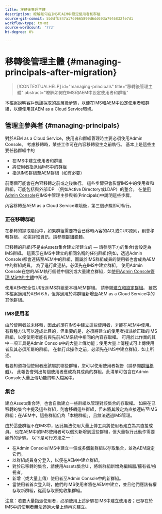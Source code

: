 ```yaml
---
title: 移轉後管理主體
description: 瞭解如何在IMS和AEM中設定使用者和群組
source-git-commit: 5b0dfb847a1769665899d6dd693a7946832fe7d1
workflow-type: tm+mt
source-wordcount: '773'
ht-degree: 0%

---
```



# 移轉後管理主體 {#managing-principals-after-migration}

>[!CONTEXTUALHELP]
>id="managing-principals"
>title="移轉後管理主體"
>abstract="瞭解如何在IMS和AEM中設定使用者和群組"

本檔案說明客戶應該採取的高層級步驟，以便在IMS和AEM中設定使用者和群組，以便使用其AEM as a Cloud Service環境。

## 管理主參與者 {#managing-principals}

對於AEM as a Cloud Service，使用者和群組管理時主要必須使用Admin Console。  考慮移轉時，某些工作可在內容移轉發生之前執行。  基本上是這些主要任務群組中的

* 在IMS中建立使用者和群組
* 將使用者指派給IMS中的群組
* 指派IMS群組至AEM群組（如有必要）

前兩個可能會在內容移轉之前或之後執行。  這些步驟只會影響IMS中的使用者和群組，可能包括與外部IDP （例如Active Directory或LDAP）的整合。  在[使用Admin Console](/help/journey-migration/managing-principals.md)在IMS中管理主參與者(Principals)中說明這些步驟。

內容移轉至AEM as a Cloud Service環境後，第三個步驟即可執行。

### 正在移轉群組

在移轉的擷取階段中，如果群組需要符合已移轉內容的ACL或CUG原則，則會移轉群組。  如需詳細資訊，請參閱[群組移轉](/help/journey-migration/content-transfer-tool/using-content-transfer-tool/group-migration.md)。

已移轉的群組(不是由Assets集合建立所建立的 — 請參閱下方的集合)會設定為IMS群組。  這表示在IMS中建立的相同名稱的任何群組(例如，透過Admin Console)都會連結至AEM中的群組，而屬於IMS群組成員的使用者也會成為AEM中的群組成員。  為了進行此連結，必須先在IMS中建立群組。  使用Admin Console在您的AEM執行個體中個別或大量建立群組，如[使用Admin Console管理IMS中的主體](/help/journey-migration/managing-principals.md)中所述。

使用AEM安全性UI指派IMS群組至本機AEM群組。  請參閱[建立和設定群組](https://experienceleague.adobe.com/en/docs/experience-manager-65/content/forms/administrator-help/setup-organize-users/creating-configuring-groups#edit-a-group)。  雖然本檔案適用於AEM 6.5，但亦適用於將群組新增至AEM as a Cloud Service中的其他群組。

### IMS使用者

由於使用者並未移轉，因此必須在IMS中建立這些使用者，才能在AEM中使用。  有數種方法可以達成此目的，但重要的是，必須將建立的使用者指派給正確的IMS群組，以便使用者能有與先前AEM系統中相同的內容存取權。  可用於此作業的其中一項工具是Admin Console中的大量上傳功能；使用大量上傳程式可上傳使用者及其必須所屬的群組。  在執行此操作之前，必須先在IMS中建立群組，如上所述。

若要知道每個使用者應該屬於哪些群組，您可以使用使用者報告（請參閱[群組移轉](/help/journey-migration/content-transfer-tool/using-content-transfer-tool/group-migration.md)）。  此報告會列出每個使用者應成為其成員的群組，此清單可包含在Admin Console大量上傳功能的輸入檔案中。

### 集合

建立Assets集合時，也會自動建立一些群組以管理對該集合的存取權。  如果在已移轉的集合中提及這些群組，則會移轉這些群組，但未將其設定為直接連結至IMS群組；在AEM中，這些群組仍為「本機群組」，且無法透過IMS管理。

由於這些群組不在IMS中，因此無法使用大量上傳工具將使用者建立為其直接成員。  也在AEM中的IMS使用者可以個別新增到這些群組，但大量執行此動作需要額外的步驟。  以下是可行方法之一：
* 在Admin Console/IMS中建立一個或多個新群組以存取集合，並為AEM設定它們。
* 以群組成員身分登入，以便在AEM中建立群組。
* 對於已移轉的集合，請使用Assets集合UI，將新群組新增為編輯器/擁有者/檢視者。
* 新增（或大量上傳）使用者至Admin Console中的新群組。
* 當使用者首次登入時，他們的IMS使用者將在AEM中建立，並且他們應該有權存取新群組，從而存取原始收集群組。

注意：若要大量指派使用者，必須使用上述步驟在IMS中建立使用者；已存在於IMS中的使用者無法透過大量上傳再次建立。


